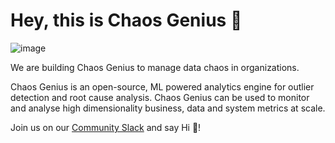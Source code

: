 # Hey, this is Chaos Genius 👋


![image](https://user-images.githubusercontent.com/948291/133563945-163b34c9-2075-4b74-9db9-da2166cf0a8c.png)

We are building Chaos Genius to manage data chaos in organizations.

Chaos Genius is an open-source, ML powered analytics engine for outlier detection and root cause analysis. Chaos Genius can be used to monitor and analyse high dimensionality business, data and system metrics at scale.

Join us on our [Community Slack](https://join.slack.com/t/chaosgenius/shared_invite/zt-140042uac-rrm~xbx9o_aydi6PTmp_Mg) and say Hi 👋!
